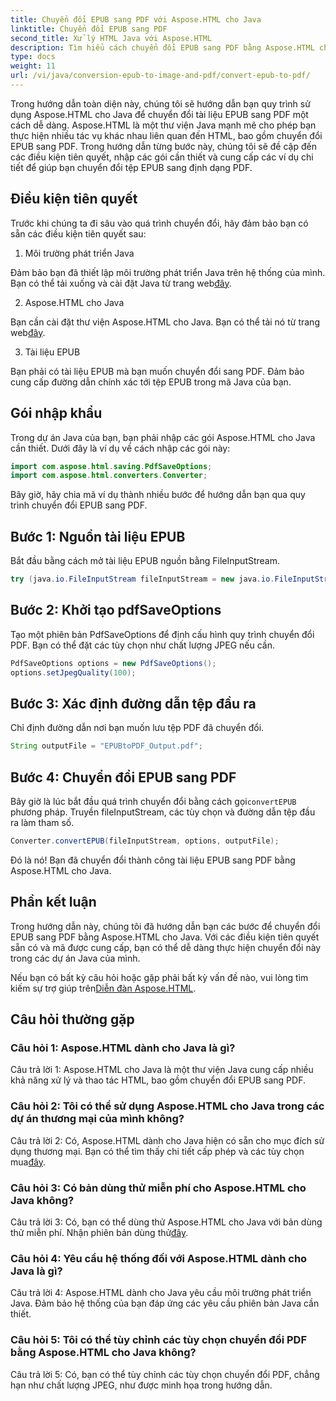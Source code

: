 ```yaml
---
title: Chuyển đổi EPUB sang PDF với Aspose.HTML cho Java
linktitle: Chuyển đổi EPUB sang PDF
second_title: Xử lý HTML Java với Aspose.HTML
description: Tìm hiểu cách chuyển đổi EPUB sang PDF bằng Aspose.HTML cho Java. Hướng dẫn từng bước này bao gồm các điều kiện tiên quyết, nhập gói và ví dụ về mã. Bắt đầu với việc chuyển đổi EPUB sang PDF.
type: docs
weight: 11
url: /vi/java/conversion-epub-to-image-and-pdf/convert-epub-to-pdf/
---
```

Trong hướng dẫn toàn diện này, chúng tôi sẽ hướng dẫn bạn quy trình sử dụng Aspose.HTML cho Java để chuyển đổi tài liệu EPUB sang PDF một cách dễ dàng. Aspose.HTML là một thư viện Java mạnh mẽ cho phép bạn thực hiện nhiều tác vụ khác nhau liên quan đến HTML, bao gồm chuyển đổi EPUB sang PDF. Trong hướng dẫn từng bước này, chúng tôi sẽ đề cập đến các điều kiện tiên quyết, nhập các gói cần thiết và cung cấp các ví dụ chi tiết để giúp bạn chuyển đổi tệp EPUB sang định dạng PDF.

## Điều kiện tiên quyết

Trước khi chúng ta đi sâu vào quá trình chuyển đổi, hãy đảm bảo bạn có sẵn các điều kiện tiên quyết sau:

1. Môi trường phát triển Java

 Đảm bảo bạn đã thiết lập môi trường phát triển Java trên hệ thống của mình. Bạn có thể tải xuống và cài đặt Java từ trang web[đây](https://www.oracle.com/java/).

2. Aspose.HTML cho Java

 Bạn cần cài đặt thư viện Aspose.HTML cho Java. Bạn có thể tải nó từ trang web[đây](https://releases.aspose.com/html/java/).

3. Tài liệu EPUB

Bạn phải có tài liệu EPUB mà bạn muốn chuyển đổi sang PDF. Đảm bảo cung cấp đường dẫn chính xác tới tệp EPUB trong mã Java của bạn.

## Gói nhập khẩu

Trong dự án Java của bạn, bạn phải nhập các gói Aspose.HTML cho Java cần thiết. Dưới đây là ví dụ về cách nhập các gói này:

```java
import com.aspose.html.saving.PdfSaveOptions;
import com.aspose.html.converters.Converter;
```

Bây giờ, hãy chia mã ví dụ thành nhiều bước để hướng dẫn bạn qua quy trình chuyển đổi EPUB sang PDF.

## Bước 1: Nguồn tài liệu EPUB

Bắt đầu bằng cách mở tài liệu EPUB nguồn bằng FileInputStream.

```java
try (java.io.FileInputStream fileInputStream = new java.io.FileInputStream("input.epub")) {
```

## Bước 2: Khởi tạo pdfSaveOptions

Tạo một phiên bản PdfSaveOptions để định cấu hình quy trình chuyển đổi PDF. Bạn có thể đặt các tùy chọn như chất lượng JPEG nếu cần.

```java
PdfSaveOptions options = new PdfSaveOptions();
options.setJpegQuality(100);
```

## Bước 3: Xác định đường dẫn tệp đầu ra

Chỉ định đường dẫn nơi bạn muốn lưu tệp PDF đã chuyển đổi.

```java
String outputFile = "EPUBtoPDF_Output.pdf";
```

## Bước 4: Chuyển đổi EPUB sang PDF

 Bây giờ là lúc bắt đầu quá trình chuyển đổi bằng cách gọi`convertEPUB` phương pháp. Truyền fileInputStream, các tùy chọn và đường dẫn tệp đầu ra làm tham số.

```java
Converter.convertEPUB(fileInputStream, options, outputFile);
```

Đó là nó! Bạn đã chuyển đổi thành công tài liệu EPUB sang PDF bằng Aspose.HTML cho Java.

## Phần kết luận

Trong hướng dẫn này, chúng tôi đã hướng dẫn bạn các bước để chuyển đổi EPUB sang PDF bằng Aspose.HTML cho Java. Với các điều kiện tiên quyết sẵn có và mã được cung cấp, bạn có thể dễ dàng thực hiện chuyển đổi này trong các dự án Java của mình.

 Nếu bạn có bất kỳ câu hỏi hoặc gặp phải bất kỳ vấn đề nào, vui lòng tìm kiếm sự trợ giúp trên[Diễn đàn Aspose.HTML](https://forum.aspose.com/).

## Câu hỏi thường gặp

### Câu hỏi 1: Aspose.HTML dành cho Java là gì?

Câu trả lời 1: Aspose.HTML cho Java là một thư viện Java cung cấp nhiều khả năng xử lý và thao tác HTML, bao gồm chuyển đổi EPUB sang PDF.

### Câu hỏi 2: Tôi có thể sử dụng Aspose.HTML cho Java trong các dự án thương mại của mình không?

 Câu trả lời 2: Có, Aspose.HTML dành cho Java hiện có sẵn cho mục đích sử dụng thương mại. Bạn có thể tìm thấy chi tiết cấp phép và các tùy chọn mua[đây](https://purchase.aspose.com/buy).

### Câu hỏi 3: Có bản dùng thử miễn phí cho Aspose.HTML cho Java không?

 Câu trả lời 3: Có, bạn có thể dùng thử Aspose.HTML cho Java với bản dùng thử miễn phí. Nhận phiên bản dùng thử[đây](https://releases.aspose.com/html/java).

### Câu hỏi 4: Yêu cầu hệ thống đối với Aspose.HTML dành cho Java là gì?

Câu trả lời 4: Aspose.HTML dành cho Java yêu cầu môi trường phát triển Java. Đảm bảo hệ thống của bạn đáp ứng các yêu cầu phiên bản Java cần thiết.

### Câu hỏi 5: Tôi có thể tùy chỉnh các tùy chọn chuyển đổi PDF bằng Aspose.HTML cho Java không?

Câu trả lời 5: Có, bạn có thể tùy chỉnh các tùy chọn chuyển đổi PDF, chẳng hạn như chất lượng JPEG, như được minh họa trong hướng dẫn.